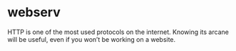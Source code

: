 # webserv
HTTP is one of the most used protocols on the internet. Knowing its arcane will be useful, even if you won’t be working on a website.
